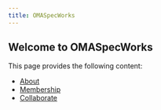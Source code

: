 ```yaml
---
title: OMASpecWorks
---
```


## Welcome to OMASpecWorks

This page provides the following content:

- [About](/omaspecworks/about/)
- [Membership](/omaspecworks/membership/)
- [Collaborate](/omaspecworks/collaborate/)
